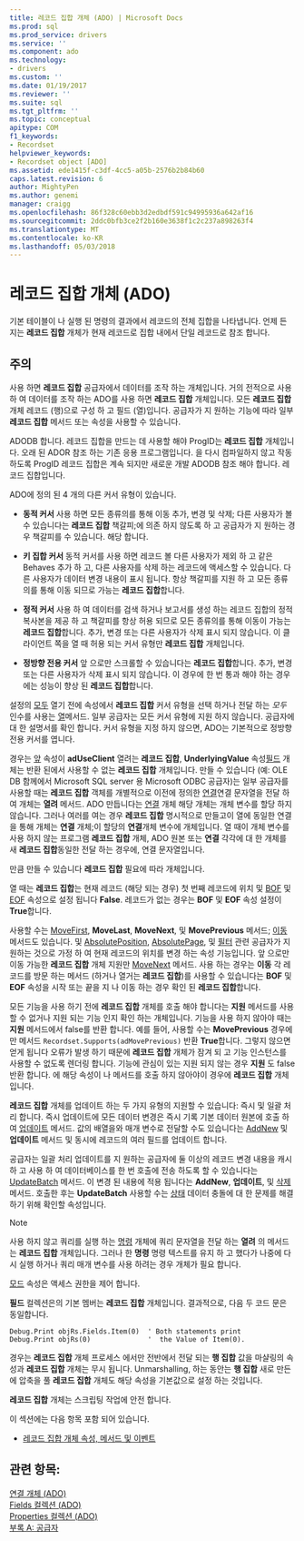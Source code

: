 ```yaml
---
title: 레코드 집합 개체 (ADO) | Microsoft Docs
ms.prod: sql
ms.prod_service: drivers
ms.service: ''
ms.component: ado
ms.technology:
- drivers
ms.custom: ''
ms.date: 01/19/2017
ms.reviewer: ''
ms.suite: sql
ms.tgt_pltfrm: ''
ms.topic: conceptual
apitype: COM
f1_keywords:
- Recordset
helpviewer_keywords:
- Recordset object [ADO]
ms.assetid: ede1415f-c3df-4cc5-a05b-2576b2b84b60
caps.latest.revision: 6
author: MightyPen
ms.author: genemi
manager: craigg
ms.openlocfilehash: 86f328c60ebb3d2edbdf591c94995936a642af16
ms.sourcegitcommit: 2ddc0bfb3ce2f2b160e3638f1c2c237a898263f4
ms.translationtype: MT
ms.contentlocale: ko-KR
ms.lasthandoff: 05/03/2018
---
```

# <a name="recordset-object-ado"></a>레코드 집합 개체 (ADO)
기본 테이블이 나 실행 된 명령의 결과에서 레코드의 전체 집합을 나타냅니다. 언제 든 지는 **레코드 집합** 개체가 현재 레코드로 집합 내에서 단일 레코드로 참조 합니다.  
  
## <a name="remarks"></a>주의  
 사용 하면 **레코드 집합** 공급자에서 데이터를 조작 하는 개체입니다. 거의 전적으로 사용 하 여 데이터를 조작 하는 ADO를 사용 하면 **레코드 집합** 개체입니다. 모든 **레코드 집합** 개체 레코드 (행)으로 구성 하 고 필드 (열)입니다. 공급자가 지 원하는 기능에 따라 일부 **레코드 집합** 메서드 또는 속성을 사용할 수 있습니다.  
  
 ADODB 합니다. 레코드 집합을 만드는 데 사용할 해야 ProgID는 **레코드 집합** 개체입니다. 오래 된 ADOR 참조 하는 기존 응용 프로그램입니다. 을 다시 컴파일하지 않고 작동 하도록 ProgID 레코드 집합은 계속 되지만 새로운 개발 ADODB 참조 해야 합니다. 레코드 집합입니다.  
  
 ADO에 정의 된 4 개의 다른 커서 유형이 있습니다.  
  
-   **동적 커서** 사용 하면 모든 종류의를 통해 이동 추가, 변경 및 삭제; 다른 사용자가 볼 수 있습니다는 **레코드 집합** 책갈피;에 의존 하지 않도록 하 고 공급자가 지 원하는 경우 책갈피를 수 있습니다. 해당 합니다.  
  
-   **키 집합 커서** 동적 커서를 사용 하면 레코드 볼 다른 사용자가 제외 하 고 같은 Behaves 추가 하 고, 다른 사용자를 삭제 하는 레코드에 액세스할 수 있습니다. 다른 사용자가 데이터 변경 내용이 표시 됩니다. 항상 책갈피를 지원 하 고 모든 종류의를 통해 이동 되므로 가능는 **레코드 집합**합니다.  
  
-   **정적 커서** 사용 하 여 데이터를 검색 하거나 보고서를 생성 하는 레코드 집합의 정적 복사본을 제공 하 고 책갈피를 항상 허용 되므로 모든 종류의를 통해 이동이 가능는 **레코드 집합**합니다. 추가, 변경 또는 다른 사용자가 삭제 표시 되지 않습니다. 이 클라이언트 쪽을 열 때 허용 되는 커서 유형만 **레코드 집합** 개체입니다.  
  
-   **정방향 전용 커서** 앞 으로만 스크롤할 수 있습니다는 **레코드 집합**합니다. 추가, 변경 또는 다른 사용자가 삭제 표시 되지 않습니다. 이 경우에 한 번 통과 해야 하는 경우에는 성능이 향상 된 **레코드 집합**합니다.  
  
 설정의 [모두](../../../ado/reference/ado-api/cursortype-property-ado.md) 열기 전에 속성에서 **레코드 집합** 커서 유형을 선택 하거나 전달 하는 *모두* 인수를 사용는 [열](../../../ado/reference/ado-api/open-method-ado-recordset.md)메서드. 일부 공급자는 모든 커서 유형에 지원 하지 않습니다. 공급자에 대 한 설명서를 확인 합니다. 커서 유형을 지정 하지 않으면, ADO는 기본적으로 정방향 전용 커서를 엽니다.  
  
 경우는 [앞](../../../ado/reference/ado-api/cursorlocation-property-ado.md) 속성이 **adUseClient** 열려는 **레코드 집합**, **UnderlyingValue** 속성[필드](../../../ado/reference/ado-api/field-object.md) 개체는 반환 된에서 사용할 수 없는 **레코드 집합** 개체입니다. 만들 수 있습니다 (예: OLE DB 함께에서 Microsoft SQL server 용 Microsoft ODBC 공급자)는 일부 공급자를 사용할 때는 **레코드 집합** 객체를 개별적으로 이전에 정의한 [연결](../../../ado/reference/ado-api/connection-object-ado.md)연결 문자열을 전달 하 여 개체는 **열려** 메서드. ADO 만듭니다는 [연결](../../../ado/reference/ado-api/connection-object-ado.md) 개체 해당 개체는 개체 변수를 할당 하지 않습니다. 그러나 여러를 여는 경우 **레코드 집합** 명시적으로 만들고이 열에 동일한 연결을 통해 개체는 **연결** 개체;이 할당의 **연결**개체 변수에 개체입니다. 열 때이 개체 변수를 사용 하지 않는 프로그램 **레코드 집합** 개체, ADO 원본 또는 **연결** 각각에 대 한 개체를 새 **레코드 집합**동일한 전달 하는 경우에, 연결 문자열입니다.  
  
 만큼 만들 수 있습니다 **레코드 집합** 필요에 따라 개체입니다.  
  
 열 때는 **레코드 집합**는 현재 레코드 (해당 되는 경우) 첫 번째 레코드에 위치 및 [BOF](../../../ado/reference/ado-api/bof-eof-properties-ado.md) 및 [EOF](../../../ado/reference/ado-api/bof-eof-properties-ado.md) 속성으로 설정 됩니다 **False**. 레코드가 없는 경우는 **BOF** 및 **EOF** 속성 설정이 **True**합니다.  
  
 사용할 수는 [MoveFirst](../../../ado/reference/ado-api/movefirst-movelast-movenext-and-moveprevious-methods-ado.md), **MoveLast**, **MoveNext**, 및 **MovePrevious** 메서드; [이동](../../../ado/reference/ado-api/move-method-ado.md) 메서드도 있습니다. 및 [AbsolutePosition](../../../ado/reference/ado-api/absoluteposition-property-ado.md), [AbsolutePage](../../../ado/reference/ado-api/absolutepage-property-ado.md), 및 [필터](../../../ado/reference/ado-api/filter-property.md) 관련 공급자가 지 원하는 것으로 가정 하 여 현재 레코드의 위치를 변경 하는 속성 기능입니다. 앞 으로만 이동 가능한 **레코드 집합** 개체 지원만 [MoveNext](../../../ado/reference/ado-api/movefirst-movelast-movenext-and-moveprevious-methods-ado.md) 메서드. 사용 하는 경우는 **이동** 각 레코드를 방문 하는 메서드 (하거나 열거는 **레코드 집합**)를 사용할 수 있습니다는 **BOF** 및 **EOF** 속성을 시작 또는 끝을 지 나 이동 하는 경우 확인 된 **레코드 집합**합니다.  
  
 모든 기능을 사용 하기 전에 **레코드 집합** 개체를 호출 해야 합니다는 **지원** 메서드를 사용할 수 없거나 지원 되는 기능 인지 확인 하는 개체입니다. 기능을 사용 하지 않아야 때는 **지원** 메서드에서 false를 반환 합니다. 예를 들어, 사용할 수는 **MovePrevious** 경우에만 메서드 `Recordset.Supports(adMovePrevious)` 반환 **True**합니다. 그렇지 않으면 얻게 됩니다 오류가 발생 하기 때문에 **레코드 집합** 개체가 잠겨 되 고 기능 인스턴스를 사용할 수 없도록 렌더링 합니다. 기능에 관심이 있는 지원 되지 않는 경우 **지원** 도 false 반환 합니다. 에 해당 속성이 나 메서드를 호출 하지 않아야이 경우에 **레코드 집합** 개체입니다.  
  
 **레코드 집합** 개체를 업데이트 하는 두 가지 유형의 지원할 수 있습니다: 즉시 및 일괄 처리 합니다. 즉시 업데이트에 모든 데이터 변경은 즉시 기록 기본 데이터 원본에 호출 하 여 [업데이트](../../../ado/reference/ado-api/update-method.md) 메서드. 값의 배열을와 매개 변수로 전달할 수도 있습니다는 [AddNew](../../../ado/reference/ado-api/addnew-method-ado.md) 및 **업데이트** 메서드 및 동시에 레코드의 여러 필드를 업데이트 합니다.  
  
 공급자는 일괄 처리 업데이트를 지 원하는 공급자에 둘 이상의 레코드 변경 내용을 캐시 하 고 사용 하 여 데이터베이스를 한 번 호출에 전송 하도록 할 수 있습니다는 [UpdateBatch](../../../ado/reference/ado-api/updatebatch-method.md) 메서드. 이 변경 된 내용에 적용 됩니다는 **AddNew**, **업데이트**, 및 [삭제](../../../ado/reference/ado-api/delete-method-ado-recordset.md) 메서드. 호출한 후는 **UpdateBatch** 사용할 수는 [상태](../../../ado/reference/ado-api/status-property-ado-recordset.md) 데이터 충돌에 대 한 문제를 해결 하기 위해 확인할 속성입니다.  
  
> [!NOTE]
>  사용 하지 않고 쿼리를 실행 하는 [명령](../../../ado/reference/ado-api/command-object-ado.md) 개체에 쿼리 문자열을 전달 하는 **열려** 의 메서드는 **레코드 집합** 개체입니다. 그러나 한 **명령** 명령 텍스트를 유지 하 고 했다가 나중에 다시 실행 하거나 쿼리 매개 변수를 사용 하려는 경우 개체가 필요 합니다.  
  
 [모드](../../../ado/reference/ado-api/mode-property-ado.md) 속성은 액세스 권한을 제어 합니다.  
  
 **필드** 컬렉션은의 기본 멤버는 **레코드 집합** 개체입니다. 결과적으로, 다음 두 코드 문은 동일합니다.  
  
```  
Debug.Print objRs.Fields.Item(0)  ' Both statements print   
Debug.Print objRs(0)              '  the Value of Item(0).  
```  
  
 경우는 **레코드 집합** 개체 프로세스 에서만 전반에서 전달 되는 **행 집합** 값을 마샬링의 속성과 **레코드 집합** 개체는 무시 됩니다. Unmarshalling, 하는 동안는 **행 집합** 새로 만든에 압축을 풀 **레코드 집합** 개체도 해당 속성을 기본값으로 설정 하는 것입니다.  
  
 **레코드 집합** 개체는 스크립팅 작업에 안전 합니다.  
  
 이 섹션에는 다음 항목 포함 되어 있습니다.  
  
-   [레코드 집합 개체 속성, 메서드 및 이벤트](../../../ado/reference/ado-api/recordset-object-properties-methods-and-events.md)  
  
## <a name="see-also"></a>관련 항목:  
 [연결 개체 (ADO)](../../../ado/reference/ado-api/connection-object-ado.md)   
 [Fields 컬렉션 (ADO)](../../../ado/reference/ado-api/fields-collection-ado.md)   
 [Properties 컬렉션 (ADO)](../../../ado/reference/ado-api/properties-collection-ado.md)   
 [부록 A: 공급자](../../../ado/guide/appendixes/appendix-a-providers.md)
